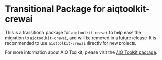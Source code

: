 <!--
SPDX-FileCopyrightText: Copyright (c) 2025, NVIDIA CORPORATION & AFFILIATES. All rights reserved.
SPDX-License-Identifier: Apache-2.0

Licensed under the Apache License, Version 2.0 (the "License");
you may not use this file except in compliance with the License.
You may obtain a copy of the License at

http:/www.apache.org/licenses/LICENSE-2.0

Unless required by applicable law or agreed to in writing, software
distributed under the License is distributed on an "AS IS" BASIS,
WITHOUT WARRANTIES OR CONDITIONS OF ANY KIND, either express or implied.
See the License for the specific language governing permissions and
limitations under the License.
-->

# Transitional Package for aiqtoolkit-crewai
This is a transitional package for `aiqtoolkit-crewai` to help ease the migration to `aiqtoolkit-crewai`, and will be removed in a future release. It is recommended to use `aiqtoolkit-crewai` directly for new projects.

For more information about AIQ Toolkit, please visit the [AIQ Toolkit package](https://pypi.org/project/aiqtoolkit-crewai/).
